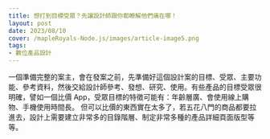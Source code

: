 ```yaml
---
title: 想打到目標受眾？先讓設計師跟你都瞭解他們痛在哪！
layout: post
date: 2023/08/10
cover: /mapleRoyals-Node.js/images/article-image5.png
tags:
- 數位產品設計
---
```

一個準備完整的案主，會在發案之前，先準備好這個設計案的目標、受眾、主要功能、參考資料，然後交給設計師參考、發想、研究、使用。有些產品的目標受眾很明確，譬如一個比價 App，受眾目標的特徵可能有：年齡層廣、會使用線上購物、手機使用時間長。 但可以比價的東西實在太多了，若五花八門的商品都要拉進去，設計上需要建立非常多的目錄階層、制定非常多種的產品詳細頁面版型等等。